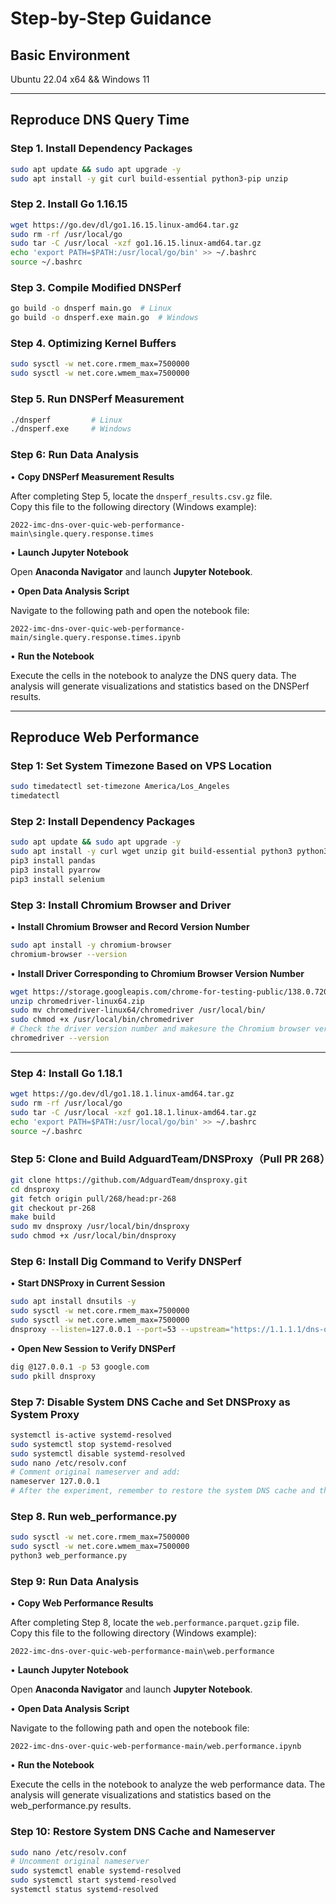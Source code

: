 # Step-by-Step Guidance

## Basic Environment

Ubuntu 22.04 x64 && Windows 11

---

## Reproduce DNS Query Time

### Step 1. Install Dependency Packages

```bash
sudo apt update && sudo apt upgrade -y
sudo apt install -y git curl build-essential python3-pip unzip
```

### Step 2. Install Go 1.16.15

```bash
wget https://go.dev/dl/go1.16.15.linux-amd64.tar.gz
sudo rm -rf /usr/local/go
sudo tar -C /usr/local -xzf go1.16.15.linux-amd64.tar.gz
echo 'export PATH=$PATH:/usr/local/go/bin' >> ~/.bashrc
source ~/.bashrc
```

### Step 3. Compile Modified DNSPerf

```bash
go build -o dnsperf main.go  # Linux
go build -o dnsperf.exe main.go  # Windows
```

### Step 4. Optimizing Kernel Buffers

```bash
sudo sysctl -w net.core.rmem_max=7500000
sudo sysctl -w net.core.wmem_max=7500000
```

### Step 5. Run DNSPerf Measurement

```bash
./dnsperf         # Linux
./dnsperf.exe     # Windows
```

### Step 6: Run Data Analysis

• **Copy DNSPerf Measurement Results**

   After completing Step 5, locate the `dnsperf_results.csv.gz` file.  
   Copy this file to the following directory (Windows example):

   ```text
   2022-imc-dns-over-quic-web-performance-main\single.query.response.times
   ```

• **Launch Jupyter Notebook**

   Open **Anaconda Navigator** and launch **Jupyter Notebook**.

• **Open Data Analysis Script**

   Navigate to the following path and open the notebook file:

   ```text
   2022-imc-dns-over-quic-web-performance-main/single.query.response.times.ipynb
   ```

• **Run the Notebook**

   Execute the cells in the notebook to analyze the DNS query data.
   The analysis will generate visualizations and statistics based on the DNSPerf results.

---

## Reproduce Web Performance

### Step 1: Set System Timezone Based on VPS Location

```bash
sudo timedatectl set-timezone America/Los_Angeles
timedatectl
```

### Step 2: Install Dependency Packages

```bash
sudo apt update && sudo apt upgrade -y
sudo apt install -y curl wget unzip git build-essential python3 python3-pip
pip3 install pandas
pip3 install pyarrow
pip3 install selenium
```

### Step 3: Install Chromium Browser and Driver

• **Install Chromium Browser and Record Version Number**

```bash
sudo apt install -y chromium-browser
chromium-browser --version
```

• **Install Driver Corresponding to Chromium Browser Version Number**

```bash
wget https://storage.googleapis.com/chrome-for-testing-public/138.0.7204.157/linux64/chromedriver-linux64.zip
unzip chromedriver-linux64.zip
sudo mv chromedriver-linux64/chromedriver /usr/local/bin/
sudo chmod +x /usr/local/bin/chromedriver
# Check the driver version number and makesure the Chromium browser version number must be the same
chromedriver --version
```

---

### Step 4: Install Go 1.18.1

```bash
wget https://go.dev/dl/go1.18.1.linux-amd64.tar.gz
sudo rm -rf /usr/local/go
sudo tar -C /usr/local -xzf go1.18.1.linux-amd64.tar.gz
echo 'export PATH=$PATH:/usr/local/go/bin' >> ~/.bashrc
source ~/.bashrc
```

### Step 5: Clone and Build AdguardTeam/DNSProxy（Pull PR 268）

```bash
git clone https://github.com/AdguardTeam/dnsproxy.git
cd dnsproxy
git fetch origin pull/268/head:pr-268
git checkout pr-268
make build
sudo mv dnsproxy /usr/local/bin/dnsproxy
sudo chmod +x /usr/local/bin/dnsproxy
```

### Step 6: Install Dig Command to Verify DNSPerf

• **Start DNSProxy in Current Session**

```bash
sudo apt install dnsutils -y
sudo sysctl -w net.core.rmem_max=7500000
sudo sysctl -w net.core.wmem_max=7500000
dnsproxy --listen=127.0.0.1 --port=53 --upstream="https://1.1.1.1/dns-query"
```

• **Open New Session to Verify DNSPerf**

```bash
dig @127.0.0.1 -p 53 google.com
sudo pkill dnsproxy
```

### Step 7: Disable System DNS Cache and Set DNSProxy as System Proxy

```bash
systemctl is-active systemd-resolved
sudo systemctl stop systemd-resolved
sudo systemctl disable systemd-resolved
sudo nano /etc/resolv.conf
# Comment original nameserver and add:
nameserver 127.0.0.1
# After the experiment, remember to restore the system DNS cache and the nameserver in /etc/resolv.conf
```

### Step 8. Run web_performance.py

```bash
sudo sysctl -w net.core.rmem_max=7500000
sudo sysctl -w net.core.wmem_max=7500000
python3 web_performance.py
```

### Step 9: Run Data Analysis

• **Copy Web Performance Results**

   After completing Step 8, locate the `web.performance.parquet.gzip` file.  
   Copy this file to the following directory (Windows example):

   ```text
   2022-imc-dns-over-quic-web-performance-main\web.performance
   ```

• **Launch Jupyter Notebook**

   Open **Anaconda Navigator** and launch **Jupyter Notebook**.

• **Open Data Analysis Script**

   Navigate to the following path and open the notebook file:

   ```text
   2022-imc-dns-over-quic-web-performance-main/web.performance.ipynb
   ```

• **Run the Notebook**

   Execute the cells in the notebook to analyze the web performance data.
   The analysis will generate visualizations and statistics based on the web_performance.py results.

### Step 10: Restore System DNS Cache and Nameserver

```bash
sudo nano /etc/resolv.conf
# Uncomment original nameserver
sudo systemctl enable systemd-resolved
sudo systemctl start systemd-resolved
systemctl status systemd-resolved
```
